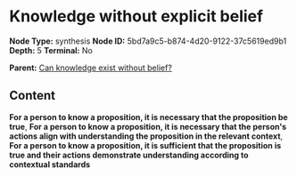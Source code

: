 # Knowledge without explicit belief

**Node Type:** synthesis
**Node ID:** 5bd7a9c5-b874-4d20-9122-37c5619ed9b1
**Depth:** 5
**Terminal:** No

**Parent:** [Can knowledge exist without belief?](can-knowledge-exist-without-belief-antithesis-b4cb87a8-1238-414a-a6c0-9c93a8a80073.md)

## Content

**For a person to know a proposition, it is necessary that the proposition be true**, **For a person to know a proposition, it is necessary that the person's actions align with understanding the proposition in the relevant context**, **For a person to know a proposition, it is sufficient that the proposition is true and their actions demonstrate understanding according to contextual standards**
